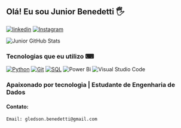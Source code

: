 

## Olá! Eu sou Junior Benedetti 🖐

[![linkedin](https://img.shields.io/badge/LinkedIn-0A66C2.svg?style=for-the-badge&logo=LinkedIn&logoColor=white)](https://www.linkedin.com/in/junior-benedetti-8933b6223/)
[![Instagram](https://img.shields.io/badge/Instagram-E4405F.svg?style=for-the-badge&logo=Instagram&logoColor=white)](https://www.instagram.com/juniorbmusico/)

![Junior GitHub Stats](https://github-readme-stats.vercel.app/api?username=JuniorDataCode&show_coins=true&theme=onedark)

### Tecnologias que eu utilizo ⌨ 

[![Python](https://img.shields.io/badge/Python-3776AB.svg?style=for-the-badge&logo=Python&logoColor=white)]()
[![Git](https://img.shields.io/badge/Git-F05032.svg?style=for-the-badge&logo=Git&logoColor=white)]()
[![SQL](https://img.shields.io/badge/MySQL-4479A1.svg?style=for-the-badge&logo=MySQL&logoColor=white)]()
![Power Bi](https://img.shields.io/badge/power_bi-F2C811?style=for-the-badge&logo=powerbi&logoColor=black)
![Visual Studio Code](https://img.shields.io/badge/Visual%20Studio%20Code-0078d7.svg?style=for-the-badge&logo=visual-studio-code&logoColor=white)

### Apaixonado por tecnologia | Estudante de Engenharia de Dados

 #### Contato:
    Email: gledson.benedetti@gmail.com
